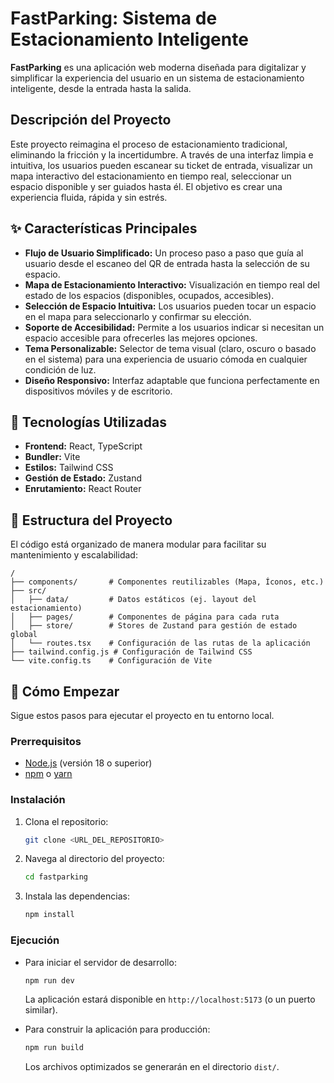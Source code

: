 # FastParking: Sistema de Estacionamiento Inteligente

**FastParking** es una aplicación web moderna diseñada para digitalizar y simplificar la experiencia del usuario en un sistema de estacionamiento inteligente, desde la entrada hasta la salida.

## Descripción del Proyecto

Este proyecto reimagina el proceso de estacionamiento tradicional, eliminando la fricción y la incertidumbre. A través de una interfaz limpia e intuitiva, los usuarios pueden escanear su ticket de entrada, visualizar un mapa interactivo del estacionamiento en tiempo real, seleccionar un espacio disponible y ser guiados hasta él. El objetivo es crear una experiencia fluida, rápida y sin estrés.

## ✨ Características Principales

- **Flujo de Usuario Simplificado:** Un proceso paso a paso que guía al usuario desde el escaneo del QR de entrada hasta la selección de su espacio.
- **Mapa de Estacionamiento Interactivo:** Visualización en tiempo real del estado de los espacios (disponibles, ocupados, accesibles).
- **Selección de Espacio Intuitiva:** Los usuarios pueden tocar un espacio en el mapa para seleccionarlo y confirmar su elección.
- **Soporte de Accesibilidad:** Permite a los usuarios indicar si necesitan un espacio accesible para ofrecerles las mejores opciones.
- **Tema Personalizable:** Selector de tema visual (claro, oscuro o basado en el sistema) para una experiencia de usuario cómoda en cualquier condición de luz.
- **Diseño Responsivo:** Interfaz adaptable que funciona perfectamente en dispositivos móviles y de escritorio.

## 🚀 Tecnologías Utilizadas

- **Frontend:** React, TypeScript
- **Bundler:** Vite
- **Estilos:** Tailwind CSS
- **Gestión de Estado:** Zustand
- **Enrutamiento:** React Router

## 📂 Estructura del Proyecto

El código está organizado de manera modular para facilitar su mantenimiento y escalabilidad:

```
/
├── components/       # Componentes reutilizables (Mapa, Íconos, etc.)
├── src/
│   ├── data/         # Datos estáticos (ej. layout del estacionamiento)
│   ├── pages/        # Componentes de página para cada ruta
│   ├── store/        # Stores de Zustand para gestión de estado global
│   └── routes.tsx    # Configuración de las rutas de la aplicación
├── tailwind.config.js # Configuración de Tailwind CSS
└── vite.config.ts    # Configuración de Vite
```

## 🏁 Cómo Empezar

Sigue estos pasos para ejecutar el proyecto en tu entorno local.

### Prerrequisitos

- [Node.js](https://nodejs.org/) (versión 18 o superior)
- [npm](https://www.npmjs.com/) o [yarn](https://yarnpkg.com/)

### Instalación

1.  Clona el repositorio:
    ```bash
    git clone <URL_DEL_REPOSITORIO>
    ```
2.  Navega al directorio del proyecto:
    ```bash
    cd fastparking
    ```
3.  Instala las dependencias:
    ```bash
    npm install
    ```

### Ejecución

-   Para iniciar el servidor de desarrollo:
    ```bash
    npm run dev
    ```
    La aplicación estará disponible en `http://localhost:5173` (o un puerto similar).

-   Para construir la aplicación para producción:
    ```bash
    npm run build
    ```
    Los archivos optimizados se generarán en el directorio `dist/`.
